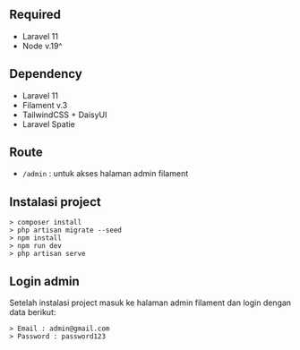 ## Required 
- Laravel 11
- Node v.19^


## Dependency
- Laravel 11
- Filament v.3
- TailwindCSS + DaisyUI
- Laravel Spatie

## Route
- `/admin` : untuk akses halaman admin filament

## Instalasi project

```base
> composer install
> php artisan migrate --seed
> npm install
> npm run dev
> php artisan serve
```

## Login admin

Setelah instalasi project masuk ke halaman admin filament dan login dengan data berikut:
```base
> Email : admin@gmail.com
> Password : password123
